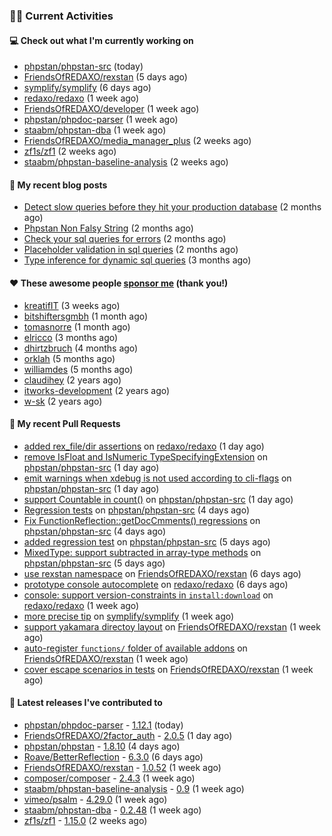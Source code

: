 ### 👨‍💻 Current Activities


#### 💻 Check out what I'm currently working on

- [phpstan/phpstan-src](https://github.com/phpstan/phpstan-src) (today)
- [FriendsOfREDAXO/rexstan](https://github.com/FriendsOfREDAXO/rexstan) (5 days ago)
- [symplify/symplify](https://github.com/symplify/symplify) (6 days ago)
- [redaxo/redaxo](https://github.com/redaxo/redaxo) (1 week ago)
- [FriendsOfREDAXO/developer](https://github.com/FriendsOfREDAXO/developer) (1 week ago)
- [phpstan/phpdoc-parser](https://github.com/phpstan/phpdoc-parser) (1 week ago)
- [staabm/phpstan-dba](https://github.com/staabm/phpstan-dba) (1 week ago)
- [FriendsOfREDAXO/media_manager_plus](https://github.com/FriendsOfREDAXO/media_manager_plus) (2 weeks ago)
- [zf1s/zf1](https://github.com/zf1s/zf1) (2 weeks ago)
- [staabm/phpstan-baseline-analysis](https://github.com/staabm/phpstan-baseline-analysis) (2 weeks ago)


#### 📜 My recent blog posts

- [Detect slow queries before they hit your production database](https://staabm.github.io/2022/08/16/phpstan-dba-query-plan-analysis.html) (2 months ago)
- [Phpstan Non Falsy String](https://staabm.github.io/2022/08/11/phpstan-non-falsy-string.html) (2 months ago)
- [Check your sql queries for errors](https://staabm.github.io/2022/08/05/phpstan-dba-syntax-error-detection.html) (2 months ago)
- [Placeholder validation in sql queries](https://staabm.github.io/2022/07/30/phpstan-dba-placeholder-validation.html) (2 months ago)
- [Type inference for dynamic sql queries](https://staabm.github.io/2022/07/23/phpstan-dba-inference-placeholder.html) (3 months ago)


#### ❤️ These awesome people [sponsor me](https://github.com/sponsors/staabm) (thank you!)

- [kreatifIT](https://github.com/kreatifIT) (3 weeks ago)
- [bitshiftersgmbh](https://github.com/bitshiftersgmbh) (1 month ago)
- [tomasnorre](https://github.com/tomasnorre) (1 month ago)
- [elricco](https://github.com/elricco) (3 months ago)
- [dhirtzbruch](https://github.com/dhirtzbruch) (4 months ago)
- [orklah](https://github.com/orklah) (5 months ago)
- [williamdes](https://github.com/williamdes) (5 months ago)
- [claudihey](https://github.com/claudihey) (2 years ago)
- [itworks-development](https://github.com/itworks-development) (2 years ago)
- [w-sk](https://github.com/w-sk) (2 years ago)


#### 🔨 My recent Pull Requests

- [added rex_file/dir assertions](https://github.com/redaxo/redaxo/pull/5388) on [redaxo/redaxo](https://github.com/redaxo/redaxo) (1 day ago)
- [remove IsFloat and IsNumeric TypeSpecifyingExtension](https://github.com/phpstan/phpstan-src/pull/1880) on [phpstan/phpstan-src](https://github.com/phpstan/phpstan-src) (1 day ago)
- [emit warnings when xdebug is not used according to cli-flags](https://github.com/phpstan/phpstan-src/pull/1878) on [phpstan/phpstan-src](https://github.com/phpstan/phpstan-src) (1 day ago)
- [support Countable in count()](https://github.com/phpstan/phpstan-src/pull/1876) on [phpstan/phpstan-src](https://github.com/phpstan/phpstan-src) (1 day ago)
- [Regression tests](https://github.com/phpstan/phpstan-src/pull/1865) on [phpstan/phpstan-src](https://github.com/phpstan/phpstan-src) (4 days ago)
- [Fix FunctionReflection::getDocCmments() regressions](https://github.com/phpstan/phpstan-src/pull/1862) on [phpstan/phpstan-src](https://github.com/phpstan/phpstan-src) (4 days ago)
- [added regression test](https://github.com/phpstan/phpstan-src/pull/1854) on [phpstan/phpstan-src](https://github.com/phpstan/phpstan-src) (5 days ago)
- [MixedType: support subtracted in array-type methods](https://github.com/phpstan/phpstan-src/pull/1852) on [phpstan/phpstan-src](https://github.com/phpstan/phpstan-src) (5 days ago)
- [use rexstan namespace](https://github.com/FriendsOfREDAXO/rexstan/pull/182) on [FriendsOfREDAXO/rexstan](https://github.com/FriendsOfREDAXO/rexstan) (6 days ago)
- [prototype console autocomplete](https://github.com/redaxo/redaxo/pull/5386) on [redaxo/redaxo](https://github.com/redaxo/redaxo) (6 days ago)
- [console: support version-constraints in `install:download`](https://github.com/redaxo/redaxo/pull/5385) on [redaxo/redaxo](https://github.com/redaxo/redaxo) (1 week ago)
- [more precise tip](https://github.com/symplify/symplify/pull/4429) on [symplify/symplify](https://github.com/symplify/symplify) (1 week ago)
- [support yakamara directoy layout](https://github.com/FriendsOfREDAXO/rexstan/pull/180) on [FriendsOfREDAXO/rexstan](https://github.com/FriendsOfREDAXO/rexstan) (1 week ago)
- [auto-register `functions/` folder of available addons](https://github.com/FriendsOfREDAXO/rexstan/pull/179) on [FriendsOfREDAXO/rexstan](https://github.com/FriendsOfREDAXO/rexstan) (1 week ago)
- [cover escape scenarios in tests](https://github.com/FriendsOfREDAXO/rexstan/pull/176) on [FriendsOfREDAXO/rexstan](https://github.com/FriendsOfREDAXO/rexstan) (1 week ago)


#### 🔭 Latest releases I've contributed to

- [phpstan/phpdoc-parser](https://github.com/phpstan/phpdoc-parser) - [1.12.1](https://github.com/phpstan/phpdoc-parser/releases/tag/1.12.1) (today)
- [FriendsOfREDAXO/2factor_auth](https://github.com/FriendsOfREDAXO/2factor_auth) - [2.0.5](https://github.com/FriendsOfREDAXO/2factor_auth/releases/tag/2.0.5) (1 day ago)
- [phpstan/phpstan](https://github.com/phpstan/phpstan) - [1.8.10](https://github.com/phpstan/phpstan/releases/tag/1.8.10) (4 days ago)
- [Roave/BetterReflection](https://github.com/Roave/BetterReflection) - [6.3.0](https://github.com/Roave/BetterReflection/releases/tag/6.3.0) (6 days ago)
- [FriendsOfREDAXO/rexstan](https://github.com/FriendsOfREDAXO/rexstan) - [1.0.52](https://github.com/FriendsOfREDAXO/rexstan/releases/tag/1.0.52) (1 week ago)
- [composer/composer](https://github.com/composer/composer) - [2.4.3](https://github.com/composer/composer/releases/tag/2.4.3) (1 week ago)
- [staabm/phpstan-baseline-analysis](https://github.com/staabm/phpstan-baseline-analysis) - [0.9](https://github.com/staabm/phpstan-baseline-analysis/releases/tag/0.9) (1 week ago)
- [vimeo/psalm](https://github.com/vimeo/psalm) - [4.29.0](https://github.com/vimeo/psalm/releases/tag/4.29.0) (1 week ago)
- [staabm/phpstan-dba](https://github.com/staabm/phpstan-dba) - [0.2.48](https://github.com/staabm/phpstan-dba/releases/tag/0.2.48) (1 week ago)
- [zf1s/zf1](https://github.com/zf1s/zf1) - [1.15.0](https://github.com/zf1s/zf1/releases/tag/1.15.0) (2 weeks ago)

